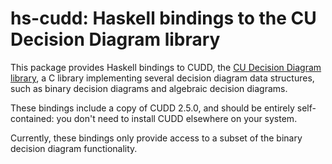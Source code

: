 hs-cudd: Haskell bindings to the CU Decision Diagram library
============================================================

This package provides Haskell bindings to CUDD, the
[CU Decision Diagram library](http://vlsi.colorado.edu/~fabio/CUDD/), a C
library implementing several decision diagram data structures, such as
binary decision diagrams and algebraic decision diagrams.

These bindings include a copy of CUDD 2.5.0, and should be entirely
self-contained: you don't need to install CUDD elsewhere on your system.

Currently, these bindings only provide access to a subset of the binary
decision diagram functionality.
